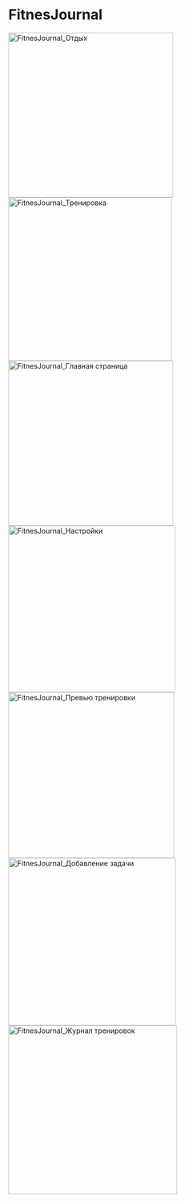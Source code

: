 # FitnesJournal


<img width="329" alt="FitnesJournal_Отдых" src="https://user-images.githubusercontent.com/106689083/185746708-3074466a-7f19-48f0-a475-5790159d24e2.png">
<img width="326" alt="FitnesJournal_Тренировка" src="https://user-images.githubusercontent.com/106689083/185746711-10485e3d-77f4-4b96-a91d-f054fd865e5b.png">
<img width="329" alt="FitnesJournal_Главная страница" src="https://user-images.githubusercontent.com/106689083/185746712-0a9617cf-e29d-4116-97dc-dca5e732a1a5.png">
<img width="333" alt="FitnesJournal_Настройки" src="https://user-images.githubusercontent.com/106689083/185746714-2180587a-2171-46a5-be5c-8ec76664c0c7.png">
<img width="331" alt="FitnesJournal_Превью тренировки" src="https://user-images.githubusercontent.com/106689083/185746716-e7dba23c-1ddd-405a-8202-5e6851b73e5a.png">
<img width="334" alt="FitnesJournal_Добавление задачи" src="https://user-images.githubusercontent.com/106689083/185746717-642688e4-ad19-4790-a393-969823c8b82a.png">
<img width="337" alt="FitnesJournal_Журнал тренировок" src="https://user-images.githubusercontent.com/106689083/185746718-6b78b346-7bd8-47f4-a5cc-0442d51381b1.png">
